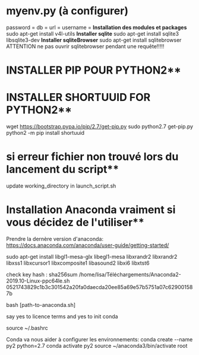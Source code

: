 # myenv.py (à configurer)
password =
db =
url =
username =
**Installation des modules et packages**
sudo apt-get install v4l-utils
**Installer sqlite**
sudo apt-get install sqlite3 libsqlite3-dev
**Installer sqliteBrowser**
sudo apt-get install sqlitebrowser
 ATTENTION ne pas ouvrir sqlitebrowser pendant une requête!!!!!

# INSTALLER PIP POUR PYTHON2**


# INSTALLER SHORTUUID FOR PYTHON2**

wget https://bootstrap.pypa.io/pip/2.7/get-pip.py
sudo python2.7 get-pip.py
python2 -m pip install shortuuid

# si erreur fichier non trouvé lors du lancement du script**
update working_directory in launch_script.sh

# Installation Anaconda vraiment si vous décidez de l'utiliser**
Prendre la dernère version d'anaconda: https://docs.anaconda.com/anaconda/user-guide/getting-started/

sudo apt-get install libgl1-mesa-glx libegl1-mesa libxrandr2 libxrandr2 libxss1 libxcursor1 libxcomposite1 libasound2 libxi6 libxtst6

check key hash : sha256sum /home/lisa/Téléchargements/Anaconda2-2019.10-Linux-ppc64le.sh 0521743829c1b3c301542a20fa0daecda20ee85a69e57b5751a07c629001587b

bash [path-to-anaconda.sh]

say yes to licence terms and yes to init conda

source ~/.bashrc

Conda va nous aider à configurer les environnements: conda create --name py2 python=2.7 conda activate py2 source ~/anaconda3/bin/activate root